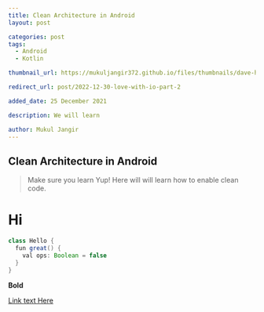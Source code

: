 ```yaml
---
title: Clean Architecture in Android
layout: post

categories: post
tags:
  - Android
  - Kotlin

thumbnail_url: https://mukuljangir372.github.io/files/thumbnails/dave-hoefler-lsoogGC_5dg-unsplash.jpg

redirect_url: post/2022-12-30-love-with-io-part-2

added_date: 25 December 2021

description: We will learn

author: Mukul Jangir
---
```


## Clean Architecture in Android
> Make sure you learn Yup!
Here will will learn how to enable clean code.
# Hi
```java
class Hello {
  fun great() {
    val ops: Boolean = false
  }
}
```

**Bold**

[Link text Here](https://link-url-here.org)